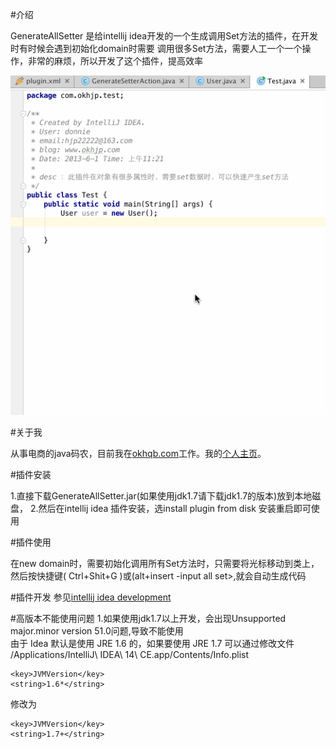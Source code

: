 ﻿
#介绍

GenerateAllSetter 是给intellij idea开发的一个生成调用Set方法的插件，在开发时有时候会遇到初始化domain时需要
调用很多Set方法，需要人工一个一个操作，非常的麻烦，所以开发了这个插件，提高效率 <br/>

![Alt Text](https://github.com/donnie0915/GenerateAllSetter/blob/master/GenAllSetter.gif)


#关于我

从事电商的java码农，目前我在[okhqb.com](http://www.okhqb.com)工作。我的[个人主页](http://www.okhjp.com/)。

#插件安装

1.直接下载GenerateAllSetter.jar(如果使用jdk1.7请下载jdk1.7的版本)放到本地磁盘，
2.然后在intellij idea 插件安装，选install plugin from disk 安装重启即可使用

#插件使用

在new domain时，需要初始化调用所有Set方法时，只需要将光标移动到类上，
然后按快捷键( Ctrl+Shit+G )或(alt+insert -input all set>,就会自动生成代码

#插件开发
参见[intellij idea development](http://confluence.jetbrains.com/display/IDEADEV/Getting+Started+with+Plugin+Development#GettingStartedwithPluginDevelopment-anchor5)

#高版本不能使用问题
1.如果使用jdk1.7以上开发，会出现Unsupported major.minor version 51.0问题,导致不能使用<br />
由于 Idea 默认是使用 JRE 1.6 的，如果要使用 JRE 1.7 可以通过修改文件 /Applications/IntelliJ\ IDEA\ 14\ CE.app/Contents/Info.plist<br />
<pre><code class="language-xml" data-lang="xml"><span class="nt">&lt;key&gt;</span>JVMVersion<span class="nt">&lt;/key&gt;</span>
<span class="nt">&lt;string&gt;</span>1.6*<span class="nt">&lt;/string&gt;</span>
</code></pre>
修改为<br />
<pre><code class="language-xml" data-lang="xml"><span class="nt">&lt;key&gt;</span>JVMVersion<span class="nt">&lt;/key&gt;</span>
<span class="nt">&lt;string&gt;</span>1.7+<span class="nt">&lt;/string&gt;</span>
</code></pre>

